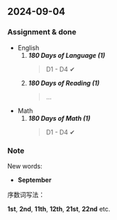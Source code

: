 ## 2024-09-04

### Assignment & done

- English
  1. _**180 Days of Language (1)**_
     > D1 - D4 ✔
  2. _**180 Days of Reading (1)**_
     > ...
- Math
  1. _**180 Days of Math (1)**_
     > D1 - D4 ✔

### Note

New words:

- **September**

序数词写法：

**1st**, **2nd**, **11th**, **12th**, **21st**, **22nd** etc.
